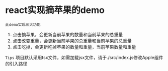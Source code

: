 # react实现摘苹果的demo

````此demo实现三大功能````  
1. 点击摘苹果，会更新当前苹果的数量和当前苹果的总重量  
2. 点击改变重量，会更新当前苹果的总重量和当前苹果的总重量  
3. 点击吃掉，会更新吃掉苹果的数量和重量，当前苹果数量和重量  
  
```Tips```
项目默认采用tsx文件，如需加载jsx文件，请于./src/index.js修改Apple组件的引入路径
